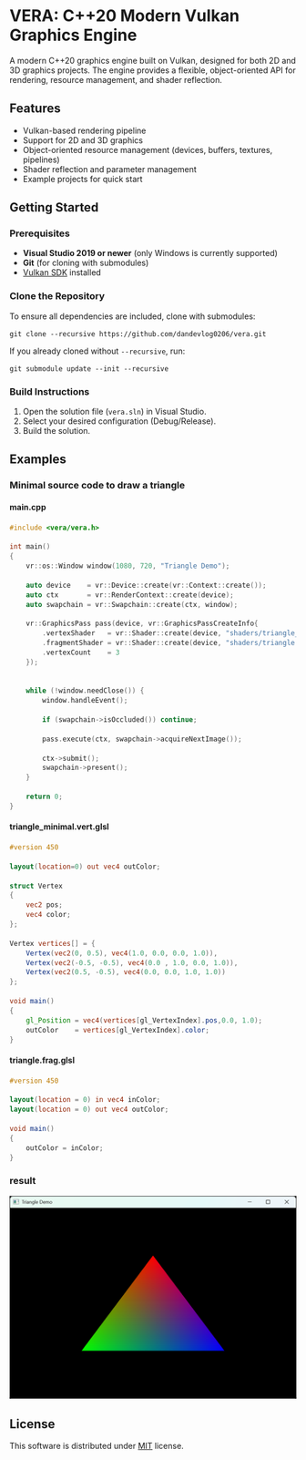 # VERA: C++20 Modern Vulkan Graphics Engine

A modern C++20 graphics engine built on Vulkan, designed for both 2D and 3D graphics projects. The engine provides a flexible, object-oriented API for rendering, resource management, and shader reflection.

## Features

- Vulkan-based rendering pipeline
- Support for 2D and 3D graphics
- Object-oriented resource management (devices, buffers, textures, pipelines)
- Shader reflection and parameter management
- Example projects for quick start

## Getting Started

### Prerequisites

- **Visual Studio 2019 or newer** (only Windows is currently supported)
- **Git** (for cloning with submodules)
- [Vulkan SDK](https://vulkan.lunarg.com/sdk/home) installed

### Clone the Repository

To ensure all dependencies are included, clone with submodules:


```
git clone --recursive https://github.com/dandevlog0206/vera.git
```

If you already cloned without `--recursive`, run:

```
git submodule update --init --recursive
```

### Build Instructions

1. Open the solution file (`vera.sln`) in Visual Studio.
2. Select your desired configuration (Debug/Release).
3. Build the solution.

## Examples
### Minimal source code to draw a triangle

#### main.cpp
```cpp
#include <vera/vera.h>

int main()
{
	vr::os::Window window(1080, 720, "Triangle Demo");

	auto device    = vr::Device::create(vr::Context::create());
	auto ctx       = vr::RenderContext::create(device);
	auto swapchain = vr::Swapchain::create(ctx, window);

	vr::GraphicsPass pass(device, vr::GraphicsPassCreateInfo{
		.vertexShader   = vr::Shader::create(device, "shaders/triangle_minimal.vert.glsl.spv"),
		.fragmentShader = vr::Shader::create(device, "shaders/triangle.frag.glsl.spv"),
		.vertexCount    = 3
	});

	
	while (!window.needClose()) {
		window.handleEvent();

		if (swapchain->isOccluded()) continue;
		
		pass.execute(ctx, swapchain->acquireNextImage());

		ctx->submit();
		swapchain->present();
	}

	return 0;
}
```

#### triangle_minimal.vert.glsl
``` glsl
#version 450

layout(location=0) out vec4 outColor;

struct Vertex
{
	vec2 pos;
	vec4 color;
};

Vertex vertices[] = {
	Vertex(vec2(0, 0.5), vec4(1.0, 0.0, 0.0, 1.0)),
	Vertex(vec2(-0.5, -0.5), vec4(0.0 , 1.0, 0.0, 1.0)),
	Vertex(vec2(0.5, -0.5), vec4(0.0, 0.0, 1.0, 1.0))
};

void main()
{
	gl_Position = vec4(vertices[gl_VertexIndex].pos,0.0, 1.0);
	outColor    = vertices[gl_VertexIndex].color;
}

```

#### triangle.frag.glsl
``` glsl
#version 450

layout(location = 0) in vec4 inColor;
layout(location = 0) out vec4 outColor;

void main()
{
	outColor = inColor;
}

```

### result
![demo](resource/triangle_demo.png)

## License
This software is distributed under [MIT](https://en.wikipedia.org/wiki/MIT_License) license.